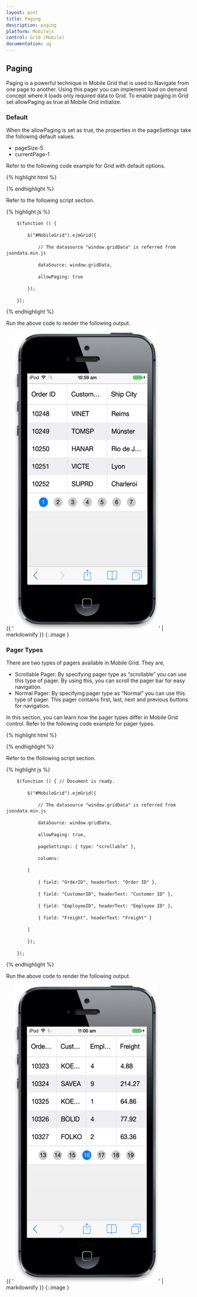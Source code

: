 ```yaml
---
layout: post
title: Paging
description: paging
platform: Mobilejs
control: Grid (Mobile)
documentation: ug
---
```


## Paging

Paging is a powerful technique in Mobile Grid that is used to Navigate from one page to another. Using this pager you can implement load on demand concept where it loads only required data to Grid. To enable paging in Grid set allowPaging as true at Mobile Grid initialize.

### Default

When the allowPaging is set as true, the properties in the pageSettings take the following default values.

* pageSize-5
* currentPage-1

Refer to the following code example for Grid with default options.

{% highlight html %}



<div id="MobileGrid"></div>





{% endhighlight %}



Refer to the following script section.

{% highlight js %}

        $(function () {

            $("#MobileGrid").ejmGrid({

                // The datasource "window.gridData" is referred from jsondata.min.js

                dataSource: window.gridData,

                allowPaging: true 

            });

        });



{% endhighlight %}

Run the above code to render the following output.

{{ '![C:/Users/ARAVIND/AppData/Local/Microsoft/Windows/INetCache/Content.Word/19.png](Paging_images/Paging_img1.png)' | markdownify }}
{:.image }


### Pager Types

There are two types of pagers available in Mobile Grid. They are,

* Scrollable Pager: By specifying pager type as “scrollable” you can use this type of pager. By using this, you can scroll the pager bar for easy navigation.
* Normal Pager: By specifying pager type as “Normal” you can use this type of pager. This pager contains first, last, next and previous buttons for navigation.

In this section, you can learn how the pager types differ in Mobile Grid control. Refer to the following code example for pager types.

{% highlight html %}


<div id="MobileGrid"></div>





{% endhighlight %}



Refer to the lfollowing script section.

{% highlight js %}



        $(function () { // Document is ready.

            $("#MobileGrid").ejmGrid({

                // The datasource "window.gridData" is referred from jsondata.min.js

                dataSource: window.gridData,

                allowPaging: true,

                pageSettings: { type: "scrollable" },

                columns:

            [

                { field: "OrderID", headerText: "Order ID" },

                { field: "CustomerID", headerText: "Customer ID" },

                { field: "EmployeeID", headerText: "Employee ID" },

                { field: "Freight", headerText: "Freight" }

            ]

            });

        });




{% endhighlight %}

Run the above code to render the following output.

{{ '![20](Paging_images/Paging_img2.png)' | markdownify }}
{:.image }


